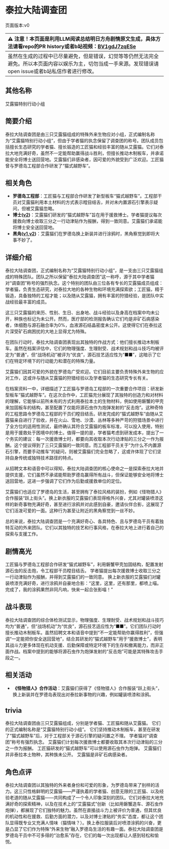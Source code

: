 # 泰拉大陆调查团
页面版本:v0
 

| :warning: 注意！本页面是利用LLM阅读总结明日方舟剧情原文生成，具体方法请看repo的PR history或者b站视频：[BV1gdJ7zqESe](https://www.bilibili.com/video/BV1gdJ7zqESe/)         |
|:----------------------------|
| 虽然在生成的过程中已尽量避免，但是错误，幻觉等等仍然无法完全避免。所以本页面内容以娱乐为主，切勿当成一手来源。发现错误请open issue或者b站私信作者进行修改。|



## 其他名称
艾露猫特别行动小组
## 简要介绍
泰拉大陆调查团是由三只艾露猫组成的特殊外来生物应对小组，正式编制名称为“艾露猫特别行动小组”，但由于学者猫的执念保留了调查团的称号。团队成员包括擅长生态研究的学者猫、擅长锻造的工匠猫和经验丰富的随从艾露猫。它们对泰拉大地充满好奇，虽然不一定能帮助赢得战斗胜利，但擅长推动木制板车，并承诺能安全将博士送回营地。艾露猫们非感染者，因可爱的外貌受到广泛欢迎。工匠猫曾与罗德岛工程部合作研发了“猫式越野车”。
## 相关角色
-   **罗德岛工程部**：工匠猫与工程部合作研发了新型板车“猫式越野车”。工程部干员对艾露猫利用本土材料的方式表示瞠目结舌，并对未内置源石引擎表示疑问，但被艾露猫忽略。
-   **博士([v2](../char_v3/extended_char_bo_shi.md))**：艾露猫们研发的“猫式越野车”旨在用于援救博士。学者猫提议每次援救向博士收取三分之一行动津贴作为报酬，得到一致同意。艾露猫们承诺能将博士安全送回营地。
-   **黑角([v1](char_500_noirc.md),[v2](../char_v3/char_500_noirc.md))**：艾露猫们在罗德岛换上新装并进行涂鸦时，黑角察觉到即将大事不妙了。
## 详细介绍
泰拉大陆调查团，正式编制名称为“艾露猫特别行动小组”，是一支由三只艾露猫组成的特殊团队。团队之所以保留“泰拉大陆调查团”这一称呼，源于其中学者猫对“调查团”称号的强烈执念。这个特别的团队由三位各有专长的艾露猫成员组成：学者猫，负责生态研究，对泰拉大地的各种生物和环境充满探索欲；工匠猫，精于锻造，具备独特的工程才能；以及随从艾露猫，拥有丰富的狩猎经验，是团队中实战经验最丰富的成员。

这三只艾露猫的来历、性别、生日、出身地、战斗经验以及身高在档案中均未公开，种族也标记为未公开。然而，医疗部的检测报告确认它们均是非矿石病感染者，体细胞与源石融合率为0%，血液源石结晶密度未公开。这使得它们在泰拉这片深受矿石病困扰的大地上显得尤为特殊。

在团队行动时，泰拉大陆调查团表现出其独特的作战方式：他们擅长推动木制板车。虽然在档案评估中，它们的物理强度、生理耐受、战术规划和战斗技巧均被评定为“普通”，但“战场机动”被评为“优良”，源石技艺适应性为“■■”，这暗示了它们在特定环境下的行动能力和潜在的特殊力量。

艾露猫们因其可爱的外貌在罗德岛广受欢迎。它们目前主要负责特殊外来生物的应对工作，这或许与随从艾露猫的狩猎经验以及学者猫的生态研究专长有关。

在档案资料一中，详细描述了工匠猫与罗德岛工程部的一次重要合作项目：研发新型板车“猫式越野车”。在这次合作中，工匠猫充分展现了其独特的创造力和对材料的理解，它能够以前所未有的方式利用泰拉本土的生物材料，例如使用磐蟹的甲壳来加固板车的结构，甚至配置了仅能将源石虫作为炮弹发射的“反击炮”。这种奇特的工程思路令罗德岛工程部的干员们瞠目结舌。研发完成的“猫式越野车”由随从艾露猫亲自进行了验收，并在火山、雪地、沙漠、丛林等多种严苛的狩猎场景中进行了全方位的适用性测试，最终确认其符合艾露猫的板车标准，可以投入使用，特别是用于援救处于困境中的博士。值得一提的是，学者猫考虑到研发成本，提出了一个务实的建议：每一次援救博士时，都要向其收取本次行动津贴的三分之一作为报酬。这个提议得到了三只艾露猫的一致同意。而工程部干员关于“为什么不内置源石引擎，而要手动推车”的疑问，则被艾露猫们完全忽略了，这或许体现了它们坚持自身传统或独特技术路径的特点。

从招聘文本和语音中可以得知，泰拉大陆调查团的核心使命之一是探索泰拉大地并提供支援，它们虽然不承诺能帮助罗德岛赢得所有战斗，但保证能够安全地将博士送回营地，这进一步强调了它们作为后勤或援救单位的定位。

艾露猫们也适应了罗德岛的生活，甚至拥有了泰拉风格的装扮，例如《怪物猎人》合作服装“跃上街头”。换上新衣服的艾露猫们表现得格外兴奋，尤其对罐装喷漆这样的新奇事物充满好奇，甚至进行涂鸦并对此感到自豪，邀请伙伴合影，这展现了它们活泼可爱的一面。这种行为甚至让附近的黑角察觉到一丝不妙。

总的来说，泰拉大陆调查团是一个充满好奇心、各具特色、且与罗德岛干员有着独特互动的外来团队。它们以其独特的技艺和行事风格，在泰拉大地上进行着自己的探索与支援工作。
## 剧情高光
工匠猫与罗德岛工程部合作研发“猫式越野车”，利用磐蟹甲壳加固结构，配置发射源石虫的反击炮，令工程部干员瞠目结舌。
学者猫提出每次援救博士收取三分之一行动津贴作为报酬，并得到艾露猫们的一致同意。
换上新衣服的艾露猫们对罐装喷漆充满好奇，进行涂鸦并自豪地合影：“这里，这里，还有那里，都喷上喵。完成了，我的涂鸦果然非同凡响，快来一起合张影喵！”
## 战斗表现
泰拉大陆调查团的综合体检测试显示，物理强度、生理耐受、战术规划和战斗技巧均为“普通”，但“战场机动”为“优良”，源石技艺适应性为“■■”。它们团队行动时擅长推动木制板车。虽然招聘文本和语音中提到“不一定能帮助你赢得胜利”，但强调“一定能把你安全送回营地”，结合其研发的“猫式越野车”用于“援救博士”，表明其战斗力更多体现在机动支援、后勤保障或特定环境下的生存和撤离能力，而非正面作战。档案中提到的能够将源石虫作为炮弹发射的“反击炮”可能是其特殊攻击手段之一。
## 相关活动
-   **《怪物猎人》合作活动**：艾露猫们获得了《怪物猎人》合作服装“跃上街头”，换上新装并在罗德岛表现出对泰拉新事物的兴趣，例如罐装喷漆和涂鸦。
## trivia
泰拉大陆调查团由三只艾露猫组成，分别是学者猫、工匠猫和随从艾露猫。
它们的正式编制名称是“艾露猫特别行动小组”。
它们坚持推动木制板车，甚至在研发了“猫式越野车”后，对于工程部关于源石引擎的疑问置之不理。
学者猫对“调查团”称号有强烈执念。
艾露猫们计划每次援救博士都要收取其本次行动津贴的三分之一作为报酬。
工匠猫研发的“猫式越野车”可以使用源石虫作为炮弹。
艾露猫们并非泰拉本土物种，其种族未公开。
艾露猫是非矿石病感染者。
## 角色点评
泰拉大陆调查团以其独特的外来者身份和可爱的形象，为罗德岛带来了别样的活力。这三只性格鲜明的艾露猫——严谨执着的学者猫、创意无限的工匠猫、以及经验老道的随从艾露猫——共同构成了一个令人印象深刻的团队。它们对泰拉大地充满好奇的探索精神，以及在技术上的“艾露猫式”创新（比如用磐蟹造车、源石虫作炮弹），都展现了它们独特的魅力。虽然在直接战斗力上被评价为普通，但其优良的机动性和在援救、后勤方面的潜力，以及对博士津贴的“务实”态度，都让这个团队显得既专业又充满人情味（猫情味？）。换上泰拉服装后对喷漆涂鸦的兴奋，更是凸显了它们作为特殊“外来生物”融入罗德岛生活的有趣一面。泰拉大陆调查团是罗德岛干员中不可多得的“治愈系”存在，它们的每一次出现都让人感到轻松和愉悦。